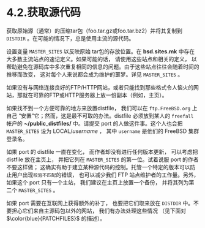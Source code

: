 # 4.2.获取源代码

获取原始源（通常）的压缩tar包（foo.tar.gz或foo.tar.bz2）并将其复制到 `DISTDIR` 。在可能的情况下，总是使用主流的源代码。    

设置变量 `MASTER_SITES` 以反映原始 tar包的存放位置。在 **bsd.sites.mk** 中存在大多数主流站点的速记定义。如果可能的话， 请使用这些站点和相关的定义， 以帮助避免在源码库中多次重复相同的信息的问题。由于这些站点往往会随着时间的推移而改变， 这对每个人来说都会成为维护的噩梦。详见 `MASTER_SITES` 。   

如果没有与网络连接良好的FTP/HTTP网站，或者只能找到那些格式令人恼火的网站，那就在可靠的FTP或HTTP服务器上放一份副本（例如，主页）。  
  
如果找不到一个方便可靠的地方来放置distfile， 我们可以在 `ftp.FreeBSD.org` 上自己 “安置”它；然而，这是最不可取的办法。distfile 必须放到某人的 `freefall` 帐户的 **~/public_distfiles/** 中。请提交 port 的人做这件事。这个人也会把 `MASTER_SITES` 设为 LOCAL/_username_ ， 其中 `username` 是他们的 FreeBSD 集群登录名。  
  
如果 port 的 distfile 一直在变化， 而作者却没有进行任何版本更新， 可以考虑把 distfile 放在主页上， 并把它列在 `MASTER_SITES` 的第一位。试着说服 port 的作者不要这样做； 这确实有助于建立某种源代码的控制。托管一个特定的版本可以防止用户出现`校验不匹配`的错误， 也可以减少我们 FTP 站点维护者的工作量。另外， 如果这个 port 只有一个主站， 我们建议在主页上放置一个备份， 并将其列为第二个 `MASTER_SITES` 。  
  
如果 port 需要在互联网上获得额外的补丁， 也要把它们取来放在 `DISTDIR` 中。不要担心它们来自主源码包以外的网站， 我们有办法处理这些情况 （见下面对 $\color{blue}{PATCHFILES}$ 的描述）。
